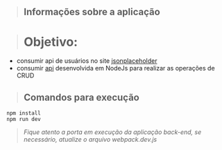 > ## Informações sobre a aplicação

> # Objetivo: 
 - consumir api de usuários no site [jsonplaceholder](https://github.com/typicode/jsonplaceholder#how-to)
 - consumir [api](https://github.com/neelson/debt-management-nodejs) desenvolvida em NodeJs para realizar as operações de CRUD

> ## Comandos para execução

```
npm install
npm run dev
```
> *Fique atento a porta em execução da aplicação back-end, se necessário, atualize o arquivo webpack.dev.js*
